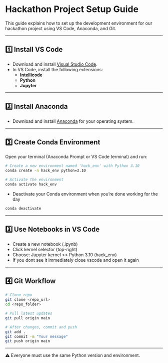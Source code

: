 # Hackathon Project Setup Guide

This guide explains how to set up the development environment for our hackathon project using VS Code, Anaconda, and Git.

---

## 1️⃣ Install VS Code

- Download and install [Visual Studio Code](https://code.visualstudio.com/).  
- In VS Code, install the following extensions:
  - **Intellicode**
  - **Python**
  - **Jupyter**

---

## 2️⃣ Install Anaconda

- Download and install [Anaconda](https://www.anaconda.com/products/distribution) for your operating system.  

---

## 3️⃣ Create Conda Environment

Open your terminal (Anaconda Prompt or VS Code terminal) and run:

```bash
# Create a new environment named 'hack_env' with Python 3.10
conda create -n hack_env python=3.10

# Activate the environment
conda activate hack_env
```
- Deactivate your Conda environment when you’re done working for the day
```bash
conda deactivate
```

---

## 3️⃣ Use Notebooks in VS Code

- Create a new notebook (.ipynb)
- Click kernel selector (top-right)
- Choose: Jupyter kernel >> Python 3.10 (hack_env)
- If you dont see it immediately close vscode and open it again

---

## 4️⃣ Git Workflow

```bash
# Clone repo
git clone <repo_url>
cd <repo_folder>

# Pull latest updates
git pull origin main

# After changes, commit and push
git add .
git commit -m "Your message"
git push origin main
```

---
⚠️ Everyone must use the same Python version and environment.
